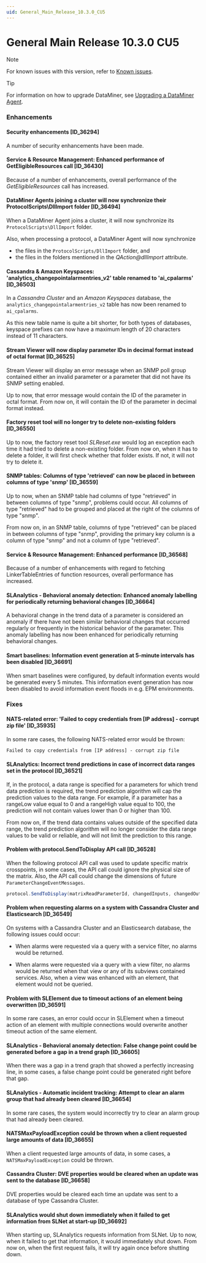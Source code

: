 ```yaml
---
uid: General_Main_Release_10.3.0_CU5
---
```


# General Main Release 10.3.0 CU5

> [!NOTE]
> For known issues with this version, refer to [Known issues](xref:Known_issues).

> [!TIP]
> For information on how to upgrade DataMiner, see [Upgrading a DataMiner Agent](xref:Upgrading_a_DataMiner_Agent).

### Enhancements

#### Security enhancements [ID_36294]

<!-- 36294: MR 10.3.0 [CU5] - FR 10.3.8 -->

A number of security enhancements have been made.

#### Service & Resource Management: Enhanced performance of GetEligibleResources call [ID_36430]

<!-- MR 10.3.0 [CU5] - FR 10.3.8 -->

Because of a number of enhancements, overall performance of the *GetEligibleResources* call has increased.

#### DataMiner Agents joining a cluster will now synchronize their ProtocolScripts\DllImport folder [ID_36494]

<!-- MR 10.2.0 [CU17]/10.3.0 [CU5] - FR 10.3.8 -->

When a DataMiner Agent joins a cluster, it will now synchronize its `ProtocolScripts\DllImport` folder.

Also, when processing a protocol, a DataMiner Agent will now synchronize

- the files in the `ProtocolScripts/DllImport` folder, and
- the files in the folders mentioned in the *QAction@dllImport* attribute.

#### Cassandra & Amazon Keyspaces: 'analytics_changepointalarmentries_v2' table renamed to 'ai_cpalarms' [ID_36503]

<!-- MR 10.3.0 [CU5] - FR 10.3.8 -->

In a *Cassandra Cluster* and an *Amazon Keyspaces* database, the `analytics_changepointalarmentries_v2` table has now been renamed to `ai_cpalarms`.

As this new table name is quite a bit shorter, for both types of databases, keyspace prefixes can now have a maximum length of 20 characters instead of 11 characters.

#### Stream Viewer will now display parameter IDs in decimal format instead of octal format [ID_36525]

<!-- MR 10.2.0 [CU17]/10.3.0 [CU5] - FR 10.3.8 -->

Stream Viewer will display an error message when an SNMP poll group contained either an invalid parameter or a parameter that did not have its SNMP setting enabled.

Up to now, that error message would contain the ID of the parameter in octal format. From now on, it will contain the ID of the parameter in decimal format instead.

#### Factory reset tool will no longer try to delete non-existing folders [ID_36550]

<!-- MR 10.2.0 [CU17]/10.3.0 [CU5] - FR 10.3.8 -->

Up to now, the factory reset tool *SLReset.exe* would log an exception each time it had tried to delete a non-existing folder. From now on, when it has to delete a folder, it will first check whether that folder exists. If not, it will not try to delete it.

#### SNMP tables: Columns of type 'retrieved' can now be placed in between columns of type 'snmp' [ID_36559]

<!-- MR 10.2.0 [CU17]/10.3.0 [CU5] - FR 10.3.8 -->

Up to now, when an SNMP table had columns of type "retrieved" in between columns of type "snmp", problems could occur. All columns of type "retrieved" had to be grouped and placed at the right of the columns of type "snmp".

From now on, in an SNMP table, columns of type "retrieved" can be placed in between columns of type "snmp", providing the primary key column is a column of type "snmp" and not a column of type "retrieved".

#### Service & Resource Management: Enhanced performance [ID_36568]

<!-- MR 10.3.0 [CU5] - FR 10.3.8 -->

Because of a number of enhancements with regard to fetching LinkerTableEntries of function resources, overall performance has increased.

#### SLAnalytics - Behavioral anomaly detection: Enhanced anomaly labelling for periodically returning behavioral changes [ID_36664]

<!-- MR 10.3.0 [CU5] - FR 10.3.8 -->

A behavioral change in the trend data of a parameter is considered an anomaly if there have not been similar behavioral changes that occurred regularly or frequently in the historical behavior of the parameter. This anomaly labelling has now been enhanced for periodically returning behavioral changes.

#### Smart baselines: Information event generation at 5-minute intervals has been disabled [ID_36691]

<!-- MR 10.2.0 [CU18]/10.3.0 [CU5] - FR 10.3.8 -->

When smart baselines were configured, by default information events would be generated every 5 minutes. This information event generation has now been disabled to avoid information event floods in e.g. EPM environments.

### Fixes

#### NATS-related error: 'Failed to copy credentials from [IP address] - corrupt zip file' [ID_35935]

<!-- MR 10.2.0 [CU17]/10.3.0 [CU5] - FR 10.3.6 -->

In some rare cases, the following NATS-related error would be thrown:

```txt
Failed to copy credentials from [IP address] - corrupt zip file
```

#### SLAnalytics: Incorrect trend predictions in case of incorrect data ranges set in the protocol [ID_36521]

<!-- MR 10.2.0 [CU17]/10.3.0 [CU5] - FR 10.3.8 -->

If, in the protocol, a data range is specified for a parameters for which trend data prediction is required, the trend prediction algorithm will cap the prediction values to the data range. For example, if a parameter has a rangeLow value equal to 0 and a rangeHigh value equal to 100, the prediction will not contain values lower than 0 or higher than 100.

From now on, if the trend data contains values outside of the specified data range, the trend prediction algorithm will no longer consider the data range values to be valid or reliable, and will not limit the prediction to this range.

#### Problem with protocol.SendToDisplay API call [ID_36528]

<!-- MR 10.2.0 [CU17]/10.3.0 [CU5] - FR 10.3.8 -->

When the following protocol API call was used to update specific matrix crosspoints, in some cases, the API call could ignore the physical size of the matrix. Also, the API call could change the dimensions of future `ParameterChangeEventMessages`.

```csharp
protocol.SendToDisplay(matrixReadParameterId, changedInputs, changedOutputs);
```

#### Problem when requesting alarms on a system with Cassandra Cluster and Elasticsearch [ID_36549]

<!-- MR 10.2.0 [CU17]/10.3.0 [CU5] - FR 10.3.8 -->

On systems with a Cassandra Cluster and an Elasticsearch database, the following issues could occur:

- When alarms were requested via a query with a service filter, no alarms would be returned.

- When alarms were requested via a query with a view filter, no alarms would be returned when that view or any of its subviews contained services. Also, when a view was enhanced with an element, that element would not be queried.

#### Problem with SLElement due to timeout actions of an element being overwritten [ID_36591]

<!-- MR 10.3.0 [CU5] - FR 10.3.8 -->

In some rare cases, an error could occur in SLElement when a timeout action of an element with multiple connections would overwrite another timeout action of the same element.

#### SLAnalytics - Behavioral anomaly detection: False change point could be generated before a gap in a trend graph [ID_36605]

<!-- MR 10.2.0 [CU17]/10.3.0 [CU5] - FR 10.3.8 -->

When there was a gap in a trend graph that showed a perfectly increasing line, in some cases, a false change point could be generated right before that gap.

#### SLAnalytics - Automatic incident tracking: Attempt to clear an alarm group that had already been cleared [ID_36654]

<!-- MR 10.2.0 [CU17]/10.3.0 [CU5] - FR 10.3.8 -->

In some rare cases, the system would incorrectly try to clear an alarm group that had already been cleared.

#### NATSMaxPayloadException could be thrown when a client requested large amounts of data [ID_36655]

<!-- MR 10.3.0 [CU5] - FR 10.3.8 -->

When a client requested large amounts of data, in some cases, a `NATSMaxPayloadException` could be thrown.

#### Cassandra Cluster: DVE properties would be cleared when an update was sent to the database [ID_36658]

<!-- MR 10.3.0 [CU5] - FR 10.3.8 -->

DVE properties would be cleared each time an update was sent to a database of type Cassandra Cluster.

#### SLAnalytics would shut down immediately when it failed to get information from SLNet at start-up [ID_36692]

<!-- MR 10.2.0 [CU17]/10.3.0 [CU5] - FR 10.3.8 -->

When starting up, SLAnalytics requests information from SLNet. Up to now, when it failed to get that information, it would immediately shut down. From now on, when the first request fails, it will try again once before shutting down.
